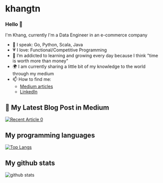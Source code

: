 # khangtn
### Hello 👋
I'm Khang, currently I'm a Data Engineer in an e-commerce company
- 🎤 I speak: Go, Python, Scala, Java
- 💗 I love: Functional/Competitive Programming
- 🌱 I’m addicted to learning and growing every day because I think "time is worth more than money"
- :earth_africa: I am currently sharing a little bit of my knowledge to the world through my medium
- 📫 How to find me: 
  - [Medium articles](https://medium.com/@khangtn.work) 
  - [LinkedIn](https://www.linkedin.com/in/tnkhang/)


## 📝 My Latest Blog Post in Medium
<a target="_blank" href="https://github-readme-medium-recent-article.vercel.app/medium/@khangtn.work/0"><img src="https://github-readme-medium-recent-article.vercel.app/medium/@khangtn.work/0" alt="Recent Article 0"></a>  

## My programming languages
[![Top Langs](https://github-readme-stats.vercel.app/api/top-langs/?username=khangtran24)](https://github.com/anuraghazra/github-readme-stats)

## My github stats
![github stats](https://github-readme-stats.vercel.app/api?username=khangtran24&show_icons=true&count_private=true&show_icons=true)

<!---
khangtran24/khangtran24 is a ✨ special ✨ repository because its `README.md` (this file) appears on your GitHub profile.
You can click the Preview link to take a look at your changes.
https://towardsdatascience.com/build-an-impressive-github-profile-in-3-steps-f1938957d480
--->
